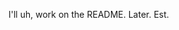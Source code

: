 <!-- # Code Clicker: An Undertaking of HTML5, Javascript, and CSS

React.js. Express, using Sequelize. Redux, React-Redux.

Components, eager loading, dynamically updating, store. Powerful tools.

Libraries and node modules capable of next to anything you can think of.

But useless without a good base.



Incremental games are many things, but the three most relevant are this:
1. They're mostly open source.
2. They're expansive, at least more recent ones. Go from a simple idler to a pseudo-roguelike, just like that.
3. They only use HTML5, Javascript, and CSS.


And with this, makes the perfect project in order to hone such skills. Working with React has been fun, but meant
that the nitty-gritty of the code tends to get unnoticed or brushed aside, not to mention the complete lack of anything
to do with CSS.


The purpose of this project is use those three languages, and ONLY those three languages, to construct an incremental game
similar to ones already on the web, such as Universal Paperclips, a dark room, Candy Box(2), and Cookie Clicker. -->

I'll uh, work on the README. Later. Est.
